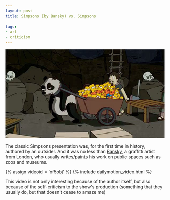 ```yaml
---
layout: post
title: Simpsons (by Bansky) vs. Simpsons

tags:
- art
- criticism
---
```


<div style="text-align:center">
    <img src="uploads/simpsons_by_bansky.jpg" alt="pandas working for the simpsons"/>
</div>

The classic Simpsons presentation was, for the first time in history, authored by an outsider. And it was no less than [Bansky](http://www.banksy.co.uk/), a graffitti artist from London, who usually writes/paints his work on public spaces such as zoos and museums.

{% assign videoid = 'xf5obj' %}
{% include dailymotion_video.html %}

This video is not only interesting because of the author itself, but also because of the self-criticism to the show's production (something that they usually do, but that doesn't cease to amaze me)
